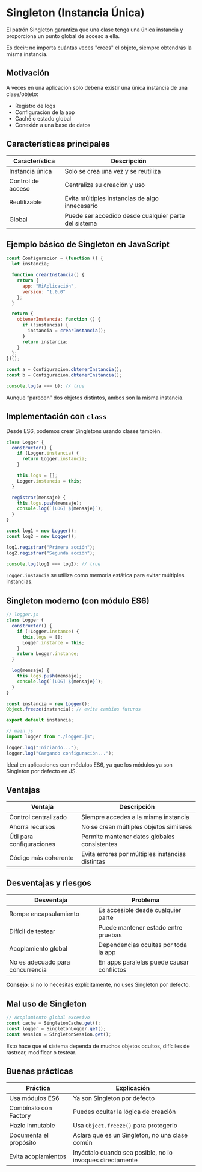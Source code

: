# **Singleton (Instancia Única)**

El patrón Singleton garantiza que una clase tenga una única instancia y proporciona un punto global de acceso a ella.

Es decir: no importa cuántas veces "crees" el objeto, siempre obtendrás la misma instancia.



## Motivación

A veces en una aplicación solo debería existir una única instancia de una clase/objeto:
- Registro de logs
- Configuración de la app
- Caché o estado global
- Conexión a una base de datos



## Características principales

| Característica    | Descripción                                          |
| ----------------- | ---------------------------------------------------- |
| Instancia única   | Solo se crea una vez y se reutiliza                  |
| Control de acceso | Centraliza su creación y uso                         |
| Reutilizable      | Evita múltiples instancias de algo innecesario       |
| Global            | Puede ser accedido desde cualquier parte del sistema |



## Ejemplo básico de Singleton en JavaScript

```js
const Configuracion = (function () {
  let instancia;

  function crearInstancia() {
    return {
      app: "MiAplicación",
      version: "1.0.0"
    };
  }

  return {
    obtenerInstancia: function () {
      if (!instancia) {
        instancia = crearInstancia();
      }
      return instancia;
    }
  };
})();

const a = Configuracion.obtenerInstancia();
const b = Configuracion.obtenerInstancia();

console.log(a === b); // true 
```
Aunque “parecen” dos objetos distintos, ambos son la misma instancia.



## Implementación con `class`

Desde ES6, podemos crear Singletons usando clases también.
```js
class Logger {
  constructor() {
    if (Logger.instancia) {
      return Logger.instancia;
    }

    this.logs = [];
    Logger.instancia = this;
  }

  registrar(mensaje) {
    this.logs.push(mensaje);
    console.log(`[LOG] ${mensaje}`);
  }
}

const log1 = new Logger();
const log2 = new Logger();

log1.registrar("Primera acción");
log2.registrar("Segunda acción");

console.log(log1 === log2); // true
```
`Logger.instancia` se utiliza como memoria estática para evitar múltiples instancias.



## Singleton moderno (con módulo ES6)

```js
// logger.js
class Logger {
  constructor() {
    if (!Logger.instance) {
      this.logs = [];
      Logger.instance = this;
    }
    return Logger.instance;
  }

  log(mensaje) {
    this.logs.push(mensaje);
    console.log(`[LOG] ${mensaje}`);
  }
}

const instancia = new Logger();
Object.freeze(instancia); // evita cambios futuros

export default instancia;
```

```js
// main.js
import logger from "./logger.js";

logger.log("Iniciando...");
logger.log("Cargando configuración...");
```
Ideal en aplicaciones con módulos ES6, ya que los módulos ya son Singleton por defecto en JS.



## Ventajas

| Ventaja                   | Descripción                                      |
| ------------------------- | ------------------------------------------------ |
| Control centralizado      | Siempre accedes a la misma instancia             |
| Ahorra recursos           | No se crean múltiples objetos similares          |
| Útil para configuraciones | Permite mantener datos globales consistentes     |
| Código más coherente      | Evita errores por múltiples instancias distintas |



## Desventajas y riesgos

| Desventaja                       | Problema                                  |
| -------------------------------- | ----------------------------------------- |
| Rompe encapsulamiento            | Es accesible desde cualquier parte        |
| Difícil de testear               | Puede mantener estado entre pruebas       |
| Acoplamiento global              | Dependencias ocultas por toda la app      |
| No es adecuado para concurrencia | En apps paralelas puede causar conflictos |

**Consejo**: si no lo necesitas explícitamente, no uses Singleton por defecto.



## Mal uso de Singleton

```js
// Acoplamiento global excesivo
const cache = SingletonCache.get();
const logger = SingletonLogger.get();
const session = SingletonSession.get();
```
Esto hace que el sistema dependa de muchos objetos ocultos, difíciles de rastrear, modificar o testear.



## Buenas prácticas

| Práctica               | Explicación                                               |
| ---------------------- | --------------------------------------------------------- |
| Usa módulos ES6        | Ya son Singleton por defecto                              |
| Combínalo con Factory  | Puedes ocultar la lógica de creación                      |
| Hazlo inmutable        | Usa `Object.freeze()` para protegerlo                     |
| Documenta el propósito | Aclara que es un Singleton, no una clase común            |
| Evita acoplamientos    | Inyéctalo cuando sea posible, no lo invoques directamente |